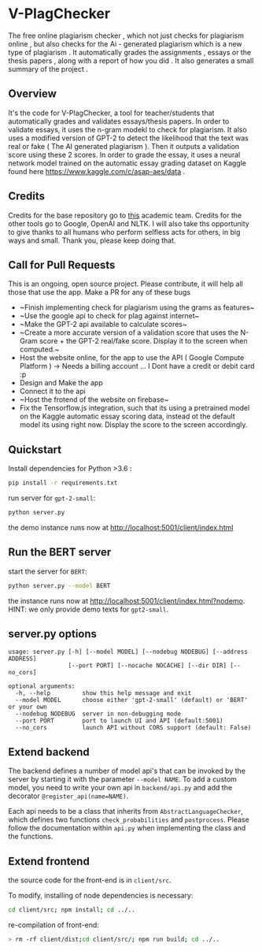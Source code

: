 # V-PlagChecker

The free online plagiarism checker , which not just checks for plagiarism online , but also checks for the Ai - generated plagiarism which is a new type of plagiarism . It automatically grades the assignments , essays or the thesis papers , along with a report of how you did . It also generates a small summary of the project .

## Overview 

It's the code for V-PlagChecker, a tool for teacher/students that automatically grades and validates essays/thesis papers. In order to validate essays, it uses the n-gram modekl  to check for plagiarism. It also uses a modified version of GPT-2 to detect the likelihood that the text was real or fake ( The AI generated plagiarism ). Then it outputs a validation score using these 2 scores. In order to grade the essay, it uses a neural network model trained on the automatic essay grading dataset on Kaggle found here https://www.kaggle.com/c/asap-aes/data .

## Credits

Credits for the base repository go to [this](https://github.com/HendrikStrobelt/detecting-fake-text/) academic team. Credits for the other tools go to Google, OpenAI and NLTK. I will also take ths opportunity to give thanks to all humans who perform selfless acts for others, in big ways and small. Thank you, please keep doing that.  

## Call for Pull Requests

This is an ongoing, open source project. Please contribute, it will help all those that use the app. Make a PR for any of these bugs

- ~Finish implementing  check for plagiarism using the grams as features~
- ~Use the google api to check for plag against internet~
- ~Make the GPT-2 api available to calculate scores~
- ~Create a more accurate version of a validation score that uses the N-Gram score + the GPT-2 real/fake score. Display it to the screen when computed.~
- Host the website online, for the app to use the API ( Google Compute Platform ) -> Needs a billing account ... I Dont have a credit or debit card :p
- Design and Make the app
- Connect it to the api
- ~Host the frotend of the website on firebase~
- Fix the Tensorflow.js integration, such that its using a pretrained model on the Kaggle automatic essay scoring data, instead ot the default model its using right now. Display the score to the screen accordingly.

## Quickstart

Install dependencies for Python >3.6 :

```bash
pip install -r requirements.txt
```

run server for `gpt-2-small`:

```bash
python server.py

```

the demo instance runs now at [http://localhost:5001/client/index.html](http://localhost:5001/client/index.html)

## Run the BERT server

start the server for `BERT`:
```bash
python server.py --model BERT
```

the instance runs now at [http://localhost:5001/client/index.html?nodemo](http://localhost:5001/client/index.html?nodemo). HINT: we only provide demo texts for `gpt2-small`.


## server.py options

```
usage: server.py [-h] [--model MODEL] [--nodebug NODEBUG] [--address ADDRESS]
                 [--port PORT] [--nocache NOCACHE] [--dir DIR] [--no_cors]

optional arguments:
  -h, --help         show this help message and exit
  --model MODEL		 choose either 'gpt-2-small' (default) or 'BERT' or your own
  --nodebug NODEBUG  server in non-debugging mode
  --port PORT	     port to launch UI and API (default:5001)
  --no_cors          launch API without CORS support (default: False)

```


## Extend backend

The backend defines a number of model api's that can be invoked by the server by starting it with the parameter `--model NAME`. To add a custom model, you need to write your own api in `backend/api.py` and add the decorator `@register_api(name=NAME)`.

Each api needs to be a class that inherits from `AbstractLanguageChecker`, which defines two functions `check_probabilities` and `postprocess`. Please follow the documentation within `api.py` when implementing the class and the functions.


## Extend frontend
the source code for the front-end is in `client/src`.

To modify, installing of node dependencies is necessary:

```bash
cd client/src; npm install; cd ../..
```
re-compilation of front-end:

```bash
> rm -rf client/dist;cd client/src/; npm run build; cd ../..
```


